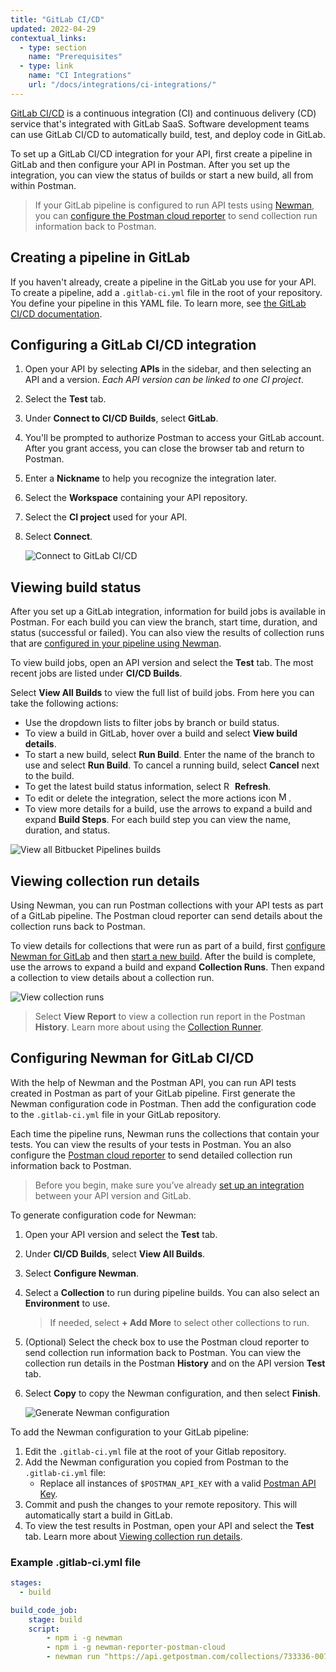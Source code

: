 ```yaml
---
title: "GitLab CI/CD"
updated: 2022-04-29
contextual_links:
  - type: section
    name: "Prerequisites"
  - type: link
    name: "CI Integrations"
    url: "/docs/integrations/ci-integrations/"
---
```


[GitLab CI/CD](https://docs.gitlab.com/ee/ci/) is a continuous integration (CI) and continuous delivery (CD) service that's integrated with GitLab SaaS. Software development teams can use GitLab CI/CD to automatically build, test, and deploy code in GitLab.

To set up a GitLab CI/CD integration for your API, first create a pipeline in GitLab and then configure your API in Postman. After you set up the integration, you can view the status of builds or start a new build, all from within Postman.

> If your GitLab pipeline is configured to run API tests using [Newman](/docs/running-collections/using-newman-cli/command-line-integration-with-newman/), you can [configure the Postman cloud reporter](#configuring-newman-for-gitlab) to send collection run information back to Postman.

## Creating a pipeline in GitLab

If you haven't already, create a pipeline in the GitLab you use for your API. To create a pipeline, add a `.gitlab-ci.yml` file in the root of your repository. You define your pipeline in this YAML file. To learn more, see [the GitLab CI/CD documentation](https://docs.gitlab.com/ee/ci/).

## Configuring a GitLab CI/CD integration

1. Open your API by selecting **APIs** in the sidebar, and then selecting an API and a version. *Each API version can be linked to one CI project*.
1. Select the **Test** tab.
1. Under **Connect to CI/CD Builds**, select **GitLab**.
1. You'll be prompted to authorize Postman to access your GitLab account. After you grant access, you can close the browser tab and return to Postman.
1. Enter a **Nickname** to help you recognize the integration later.
1. Select the **Workspace** containing your API repository.
1. Select the **CI project** used for your API.
1. Select **Connect**.

   <img alt="Connect to GitLab CI/CD" src="https://assets.postman.com/postman-docs/gitlab-ci-connect-project-v9-16.jpg" />

## Viewing build status

After you set up a GitLab integration, information for build jobs is available in Postman. For each build you can view the branch, start time, duration, and status (successful or failed). You can also view the results of collection runs that are [configured in your pipeline using Newman](#viewing-collection-run-details).

To view build jobs, open an API version and select the **Test** tab. The most recent jobs are listed under **CI/CD Builds**.

Select **View All Builds** to view the full list of build jobs. From here you can take the following actions:

* Use the dropdown lists to filter jobs by branch or build status.
* To view a build in GitLab, hover over a build and select **View build details**.
* To start a new build, select **Run Build**. Enter the name of the branch to use and select **Run Build**. To cancel a running build, select **Cancel** next to the build.
* To get the latest build status information, select <img alt="Refresh icon" src="https://assets.postman.com/postman-docs/icon-refresh-v9-5.jpg#icon" width="14px"> **Refresh**.
* To edit or delete the integration, select the more actions icon <img alt="More actions icon" src="https://assets.postman.com/postman-docs/icon-more-actions-v9.jpg#icon" width="16px">.
* To view more details for a build, use the arrows to expand a build and expand **Build Steps**. For each build step you can view the name, duration, and status.

<img alt="View all Bitbucket Pipelines builds" src="https://assets.postman.com/postman-docs/bitbucket-pipelines-builds-v9-15.jpg"><!--TODO replace -->

## Viewing collection run details

Using Newman, you can run Postman collections with your API tests as part of a GitLab pipeline. The Postman cloud reporter can send details about the collection runs back to Postman.

To view details for collections that were run as part of a build, first [configure Newman for GitLab](#configuring-newman-for-gitlab) and then [start a new build](#viewing-build-status). After the build is complete, use the arrows to expand a build and expand **Collection Runs**. Then expand a collection to view details about a collection run.

<img alt="View collection runs" src="https://assets.postman.com/postman-docs/bitbucket-pipelines-collection-runs-v9-15.jpg"><!--TODO replace -->

> Select **View Report** to view a collection run report in the Postman **History**. Learn more about using the [Collection Runner](/docs/running-collections/intro-to-collection-runs/).

## Configuring Newman for GitLab CI/CD

With the help of Newman and the Postman API, you can run API tests created in Postman as part of your GitLab pipeline. First generate the Newman configuration code in Postman. Then add the configuration code to the `.gitlab-ci.yml` file in your GitLab repository.

Each time the pipeline runs, Newman runs the collections that contain your tests. You can view the results of your tests in Postman. You an also configure the [Postman cloud reporter](https://www.npmjs.com/package/newman-reporter-postman-cloud) to send detailed collection run information back to Postman.

> Before you begin, make sure you’ve already [set up an integration](#configuring-gitlab-integration) between your API version and GitLab.

To generate configuration code for Newman:

1. Open your API version and select the **Test** tab.
1. Under **CI/CD Builds**, select **View All Builds**.
1. Select **Configure Newman**.
1. Select a **Collection** to run during pipeline builds. You can also select an **Environment** to use.

    > If needed, select **+ Add More** to select other collections to run.

1. (Optional) Select the check box to use the Postman cloud reporter to send collection run information back to Postman. You can view the collection run details in the Postman **History** and on the API version **Test** tab.
1. Select **Copy** to copy the Newman configuration, and then select **Finish**.

   <img alt="Generate Newman configuration" src="https://assets.postman.com/postman-docs/gitlab-ci-generate-newman-v9-16.jpg" />

To add the Newman configuration to your GitLab pipeline:

1. Edit the `.gitlab-ci.yml` file at the root of your Gitlab repository.
1. Add the Newman configuration you copied from Postman to the `.gitlab-ci.yml` file:
    * Replace all instances of `$POSTMAN_API_KEY` with a valid [Postman API Key](/docs/developer/intro-api/#generating-a-postman-api-key).
1. Commit and push the changes to your remote repository. This will automatically start a build in GitLab.
1. To view the test results in Postman, open your API and select the **Test** tab. Learn more about [Viewing collection run details](#viewing-collection-run-details).

### Example .gitlab-ci.yml file

```yaml
stages:
  - build

build_code_job:
    stage: build
    script:
        - npm i -g newman
        - npm i -g newman-reporter-postman-cloud
        - newman run "https://api.getpostman.com/collections/733336-007044ca-213d-4ca1-a935-1ad2f1f65145?apikey=$POSTMAN_API_KEY"  --environment "https://api.getpostman.com/environments/733336-cceafe18-8a69-4c70-b0b9-aab4d5823ecb?apikey=$POSTMAN_API_KEY" -r postman-cloud --reporter-apiKey "$POSTMAN_API_KEY" --reporter-workspaceId "32da4917-f0a9-40a1-893c-3ad988cb670e" --reporter-integrationIdentifier 47056-${CI_PIPELINE_ID}
```
